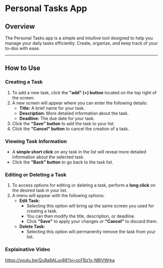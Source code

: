 # Personal Tasks App

## Overview

The Personal Tasks app is a simple and intuitive tool designed to help you manage your daily tasks efficiently. Create, organize, and keep track of your to-dos with ease.

---

## How to Use

### Creating a Task

1.  To add a new task, click the **"add" (+) button** located on the top right of the screen.
2.  A new screen will appear where you can enter the following details:
    * **Title:** A brief name for your task.
    * **Description:** More detailed information about the task.
    * **Deadline:** The due date for your task.
3.  Click the **"Save" button** to add the task to your list.
4.  Click the **"Cancel" button** to cancel the creation of a task.

### Viewing Task Information

* A **simple short click** on any task in the list will reveal more detailed information about the selected task.
* Click the **"Back" button** to go back to the task list.

### Editing or Deleting a Task

1.  To access options for editing or deleting a task, perform a **long click** on the desired task in your list.
2.  A menu will appear with the following options:
    * **Edit Task:**
        * Selecting this option will bring up the same screen you used for creating a task.
        * You can then modify the title, description, or deadline.
        * Click **"Save"** to apply your changes or **"Cancel"** to discard them.
    * **Delete Task:**
        * Selecting this option will permanently remove the task from your list.

### Explainative Video

https://youtu.be/Qu8a8ALuy88?si=ocFBz1x-NBlVWrka